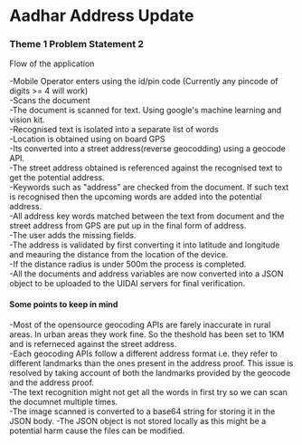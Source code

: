 # Aadhar Address Update 
### Theme 1 Problem Statement 2


Flow of the application

-Mobile Operator enters using the id/pin code
(Currently any pincode of digits >= 4 will work)<br/>
-Scans the document<br/>
-The document is scanned for text. Using google's machine learning and vision kit.<br/>
-Recognised text is isolated into a separate list of words<br/>
-Location is obtained using on board GPS<br/>
-Its converted into a street address(reverse geocodding) using a geocode API.<br/>
-The street address obtained is referenced against the recognised text to get the potential address.<br/>
-Keywords such as "address" are checked from the document. If such text is recognised then the upcoming words are added into the potential address.<br/>
-All address key words matched between the text from document and the street address from GPS are put up in the final form of address.<br/>
-The user adds the missing fields.<br/>
-The address is validated by first converting it into latitude and longitude and meauring the distance from the location of the device.<br/>
-If the distance radius is under 500m the process is completed.<br/>
-All the documents and address variables are now converted into a JSON object to be uploaded to the UIDAI servers for final verification.


#### Some points to keep in mind
-Most of the opensource geocoding APIs are farely inaccurate in rural areas. In urban areas they work fine. So the theshold has been set to 1KM and is referneced against the street address.<br/>
-Each geocoding APIs follow a different address format i.e. they refer to different landmarks than the ones present in the address proof. This issue is resolved by taking account of both the landmarks provided by the geocode and the address proof.<br/>
-The text recognition might not get all the words in first try so we can scan the documnet multiple times.<br/>
-The image scanned is converted to a base64 string for storing it in the JSON body.
-The JSON object is not stored locally as this might be a potential harm cause the files can be modified.
